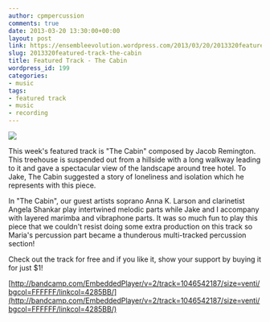 ```yaml
---
author: cpmpercussion
comments: true
date: 2013-03-20 13:30:00+00:00
layout: post
link: https://ensembleevolution.wordpress.com/2013/03/20/2013320featured-track-the-cabin/
slug: 2013320featured-track-the-cabin
title: Featured Track - The Cabin
wordpress_id: 199
categories:
- music
tags:
- featured track
- music
- recording
---
```


![](https://ensembleevolution.files.wordpress.com/2013/03/4a1dd-the_cabin-interior.jpg)

This week's featured track is "The Cabin" composed by Jacob Remington. This treehouse is suspended out from a hillside with a long walkway leading to it and gave a spectacular view of the landscape around tree hotel. To Jake, The Cabin suggested a story of loneliness and isolation which he represents with this piece. 

In "The Cabin", our guest artists soprano Anna K. Larson and clarinetist Angela Shankar play intertwined melodic parts while Jake and I accompany with layered marimba and vibraphone parts. It was so much fun to play this piece that we couldn't resist doing some extra production on this track so Maria's percussion part became a thunderous multi-tracked percussion section!

Check out the track for free and if you like it, show your support by buying it for just $1!

[http://bandcamp.com/EmbeddedPlayer/v=2/track=1046542187/size=venti/bgcol=FFFFFF/linkcol=4285BB/](http://bandcamp.com/EmbeddedPlayer/v=2/track=1046542187/size=venti/bgcol=FFFFFF/linkcol=4285BB/)